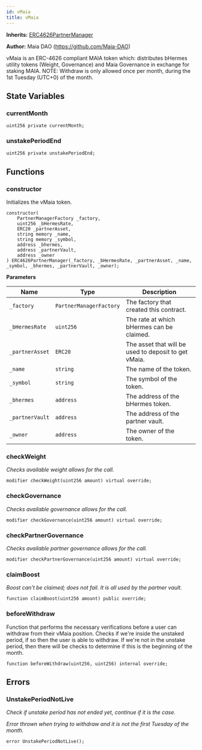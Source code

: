 ```yaml
---
id: vMaia
title: vMaia
---
```


**Inherits:**
[ERC4626PartnerManager](/maia/tokens/ERC4626PartnerManager.sol/abstract.ERC4626PartnerManager.md)

**Author:**
Maia DAO (https://github.com/Maia-DAO)

vMaia is an ERC-4626 compliant MAIA token which:
distributes bHermes utility tokens (Weight, Governance) and Maia Governance
in exchange for staking MAIA.
NOTE: Withdraw is only allowed once per month,
during the 1st Tuesday (UTC+0) of the month.


## State Variables
### currentMonth

```solidity
uint256 private currentMonth;
```


### unstakePeriodEnd

```solidity
uint256 private unstakePeriodEnd;
```


## Functions
### constructor

Initializes the vMaia token.


```solidity
constructor(
    PartnerManagerFactory _factory,
    uint256 _bHermesRate,
    ERC20 _partnerAsset,
    string memory _name,
    string memory _symbol,
    address _bhermes,
    address _partnerVault,
    address _owner
) ERC4626PartnerManager(_factory, _bHermesRate, _partnerAsset, _name, _symbol, _bhermes, _partnerVault, _owner);
```
**Parameters**

|Name|Type|Description|
|----|----|-----------|
|`_factory`|`PartnerManagerFactory`|The factory that created this contract.|
|`_bHermesRate`|`uint256`|The rate at which bHermes can be claimed.|
|`_partnerAsset`|`ERC20`|The asset that will be used to deposit to get vMaia.|
|`_name`|`string`|The name of the token.|
|`_symbol`|`string`|The symbol of the token.|
|`_bhermes`|`address`|The address of the bHermes token.|
|`_partnerVault`|`address`|The address of the partner vault.|
|`_owner`|`address`|The owner of the token.|


### checkWeight

*Checks available weight allows for the call.*


```solidity
modifier checkWeight(uint256 amount) virtual override;
```

### checkGovernance

*Checks available governance allows for the call.*


```solidity
modifier checkGovernance(uint256 amount) virtual override;
```

### checkPartnerGovernance

*Checks available partner governance allows for the call.*


```solidity
modifier checkPartnerGovernance(uint256 amount) virtual override;
```

### claimBoost

*Boost can't be claimed; does not fail. It is all used by the partner vault.*


```solidity
function claimBoost(uint256 amount) public override;
```

### beforeWithdraw

Function that performs the necessary verifications before a user can withdraw from their vMaia position.
Checks if we're inside the unstaked period, if so then the user is able to withdraw.
If we're not in the unstake period, then there will be checks to determine if this is the beginning of the month.


```solidity
function beforeWithdraw(uint256, uint256) internal override;
```

## Errors
### UnstakePeriodNotLive
*Check if unstake period has not ended yet, continue if it is the case.*

*Error thrown when trying to withdraw and it is not the first Tuesday of the month.*


```solidity
error UnstakePeriodNotLive();
```

